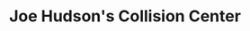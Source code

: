 ---
title: "Joe Hudson's Collision Center"
url: /kerrville/joe-hudsons-collision-center/
shop: Autowerkstatt
---